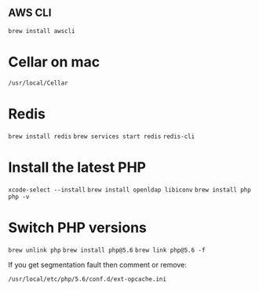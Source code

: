 ## AWS CLI
`brew install awscli`

# Cellar on mac
`/usr/local/Cellar`

# Redis
`brew install redis`
`brew services start redis`
`redis-cli`

# Install the latest PHP
`xcode-select --install`
`brew install openldap libiconv`
`brew install php`
`php -v`

# Switch PHP versions
`brew unlink php`
`brew install php@5.6`
`brew link php@5.6 -f`

If you get segmentation fault then comment or remove:

`/usr/local/etc/php/5.6/conf.d/ext-opcache.ini`
